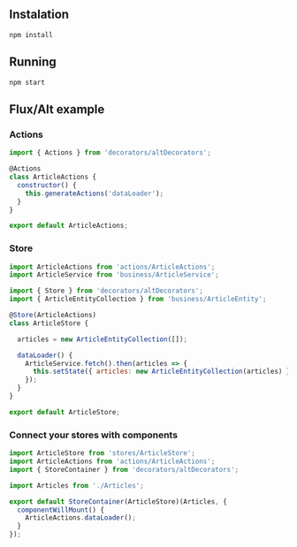 ## Instalation

`npm install`

## Running

`npm start`

## Flux/Alt example

### Actions

```javascript
import { Actions } from 'decorators/altDecorators';

@Actions
class ArticleActions {
  constructor() {
    this.generateActions('dataLoader');
  }
}

export default ArticleActions;
```


### Store

```javascript
import ArticleActions from 'actions/ArticleActions';
import ArticleService from 'business/ArticleService';

import { Store } from 'decorators/altDecorators';
import { ArticleEntityCollection } from 'business/ArticleEntity';

@Store(ArticleActions)
class ArticleStore {

  articles = new ArticleEntityCollection([]);

  dataLoader() {
    ArticleService.fetch().then(articles => {
      this.setState({ articles: new ArticleEntityCollection(articles) });
    });
  }
}

export default ArticleStore;
```

### Connect your stores with components

```javascript
import ArticleStore from 'stores/ArticleStore';
import ArticleActions from 'actions/ArticleActions';
import { StoreContainer } from 'decorators/altDecorators';

import Articles from './Articles';

export default StoreContainer(ArticleStore)(Articles, {
  componentWillMount() {
    ArticleActions.dataLoader();
  }
});
```
